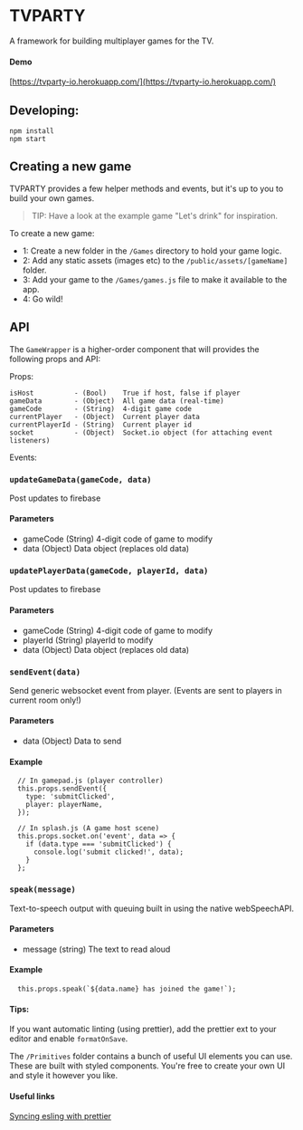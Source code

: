 # TVPARTY
A framework for building multiplayer games for the TV.

#### Demo
[https://tvparty-io.herokuapp.com/](https://tvparty-io.herokuapp.com/)

## Developing:
```
npm install
npm start
```

## Creating a new game
TVPARTY provides a few helper methods and events, but it's up to you to build your own games. 

> TIP: Have a look at the example game "Let's drink" for inspiration.

To create a new game:
- 1: Create a new folder in the `/Games` directory to hold your game logic.
- 2: Add any static assets (images etc) to the `/public/assets/[gameName]` folder.
- 3: Add your game to the `/Games/games.js` file to make it available to the app.
- 4: Go wild!

## API

The `GameWrapper` is a higher-order component that will provides the following props and API:

Props:
```
isHost          - (Bool)    True if host, false if player
gameData        - (Object)  All game data (real-time)
gameCode        - (String)  4-digit game code
currentPlayer   - (Object)  Current player data
currentPlayerId - (String)  Current player id
socket          - (Object)  Socket.io object (for attaching event listeners)
```

Events:

### `updateGameData(gameCode, data)`

Post updates to firebase

#### Parameters
- gameCode (String) 4-digit code of game to modify
- data (Object) Data object (replaces old data)


### `updatePlayerData(gameCode, playerId, data)`

Post updates to firebase

#### Parameters
- gameCode (String) 4-digit code of game to modify
- playerId (String) playerId to modify
- data (Object) Data object (replaces old data)


### `sendEvent(data)`

Send generic websocket event from player. (Events are sent to players in current room only!)

#### Parameters
- data (Object) Data to send

#### Example
```
  // In gamepad.js (player controller)
  this.props.sendEvent({
    type: 'submitClicked',
    player: playerName,
  });

  // In splash.js (A game host scene)
  this.props.socket.on('event', data => {
    if (data.type === 'submitClicked') {
      console.log('submit clicked!', data);
    }
  };
```


### `speak(message)`

Text-to-speech output with queuing built in using the native webSpeechAPI.

#### Parameters
- message (string) The text to read aloud

#### Example
```
  this.props.speak(`${data.name} has joined the game!`);
```


#### Tips:
If you want automatic linting (using prettier), add the prettier ext to your editor and enable `formatOnSave`.

The `/Primitives` folder contains a bunch of useful UI elements you can use. These are built with styled components. You're free to create your own UI and style it however you like.

#### Useful links
[Syncing esling with prettier](https://howtoember.wordpress.com/2017/04/20/syncing-eslint-with-prettier/)